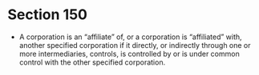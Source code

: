 # Section 150

- A corporation is an “affiliate” of, or a corporation is “affiliated” with, another specified corporation if it directly, or indirectly through one or more intermediaries, controls, is controlled by or is under common control with the other specified corporation.